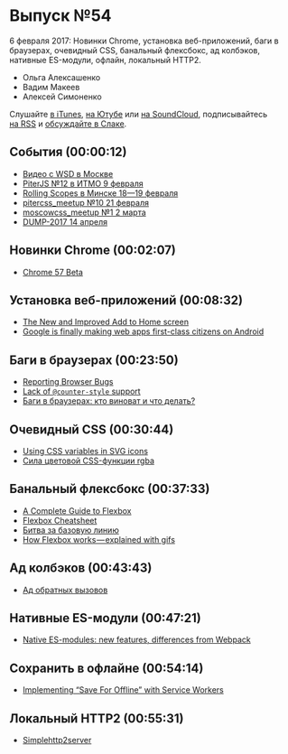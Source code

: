 # Выпуск №54

6 февраля 2017: Новинки Chrome, установка веб-приложений, баги в браузерах, очевидный CSS, банальный флексбокс, ад колбэков, нативные ES-модули, офлайн, локальный HTTP2.

- Ольга Алексашенко
- Вадим Макеев
- Алексей Симоненко

Слушайте [в iTunes](https://itunes.apple.com/ru/podcast/veb-standarty/id1080500016), [на Ютубе](https://www.youtube.com/playlist?list=PLMBnwIwFEFHcwuevhsNXkFTcadeX5R1Go) или [на SoundCloud](https://soundcloud.com/web-standards), подписывайтесь [на RSS](https://web-standards.ru/podcast/feed/) и [обсуждайте в Слаке](http://slack.web-standards.ru/).

## События (00:00:12)

- [Видео с WSD в Москве](https://youtu.be/cRFz6GexLpM?list=PLMBnwIwFEFHdF7aJTIHQ_wJ5tkpyG7CNI)
- [PiterJS №12 в ИТМО 9 февраля](https://meetabit.com/events/piterjs-12)
- [Rolling Scopes в Минске 18—19 февраля](https://2017.conf.rollingscopes.com/)
- [pitercss_meetup №10 21 февраля](https://pitercss.timepad.ru/event/442550/)
- [moscowcss_meetup №1 2 марта](http://css.moscow/)
- [DUMP-2017 14 апреля](https://habr.ru/p/321100/)

## Новинки Chrome (00:02:07)

- [Chrome 57 Beta](https://blog.chromium.org/2017/02/chrome-57-beta-css-grid-layout-improved.html)

## Установка веб-приложений (00:08:32)

- [The New and Improved Add to Home screen](https://developers.google.com/web/updates/2017/02/improved-add-to-home-screen)
- [Google is finally making web apps first-class citizens on Android](http://www.theverge.com/2017/2/3/14497570/google-chrome-add-to-home-screen-web-apps-android-improvements)

## Баги в браузерах (00:23:50)

- [Reporting Browser Bugs](https://www.rachelandrew.co.uk/archives/2017/01/30/reporting-browser-bugs/)
- [Lack of `@counter-style` support](https://bugs.chromium.org/p/chromium/issues/detail?id=687225)
- [Баги в браузерах: кто виноват и что делать?](https://youtu.be/K4cQH85bntQ)

## Очевидный CSS (00:30:44)

- [Using CSS variables in SVG icons](https://fvsch.com/code/svg-icons/css-variables/)
- [Сила цветовой CSS-функции rgba](http://frontender.info/the-power-of-rgba/)

## Банальный флексбокс (00:37:33)

- [A Complete Guide to Flexbox](https://css-tricks.com/snippets/css/a-guide-to-flexbox/)
- [Flexbox Cheatsheet](http://yoksel.github.io/flex-cheatsheet/)
- [Битва за базовую линию](http://kizu.ru/blog/flex-baseline/)
- [How Flexbox works — explained with gifs](https://medium.com/p/d280cf6afc35)

## Ад колбэков (00:43:43)

- [Ад обратных вызовов](http://callbackhell.ru/)

## Нативные ES-модули (00:47:21)

- [Native ES-modules: new features, differences from Webpack](https://blog.hospodarets.com/native-ecmascript-modules-new-features)

## Сохранить в офлайне (00:54:14)

- [Implementing “Save For Offline” with Service Workers](https://una.im/save-offline/)

## Локальный HTTP2 (00:55:31)

- [Simplehttp2server](https://github.com/GoogleChrome/simplehttp2server)
